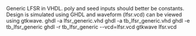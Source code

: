 Generic LFSR in VHDL. poly and seed inputs should better be constants. Design is simulated using GHDL and waveform (lfsr.vcd) can be viewed using gtkwave.
ghdl -a lfsr_generic.vhd
ghdl -a tb_lfsr_generic.vhd
ghdl -e tb_lfsr_generic
ghdl -r tb_lfsr_generic --vcd=lfsr.vcd
gtkwave lfsr.vcd
